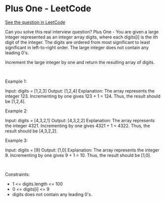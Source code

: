 # Plus One - LeetCode
[See the question in LeetCode](https://leetcode.com/problems/plus-one/submissions/1717632426/?envType=study-plan-v2&envId=top-interview-150)

Can you solve this real interview question? Plus One - You are given a large integer represented as an integer array digits, where each digits[i] is the ith digit of the integer. The digits are ordered from most significant to least significant in left-to-right order. The large integer does not contain any leading 0's.

Increment the large integer by one and return the resulting array of digits.

 

Example 1:


Input: digits = [1,2,3]
Output: [1,2,4]
Explanation: The array represents the integer 123.
Incrementing by one gives 123 + 1 = 124.
Thus, the result should be [1,2,4].


Example 2:


Input: digits = [4,3,2,1]
Output: [4,3,2,2]
Explanation: The array represents the integer 4321.
Incrementing by one gives 4321 + 1 = 4322.
Thus, the result should be [4,3,2,2].


Example 3:


Input: digits = [9]
Output: [1,0]
Explanation: The array represents the integer 9.
Incrementing by one gives 9 + 1 = 10.
Thus, the result should be [1,0].


 

Constraints:

 * 1 <= digits.length <= 100
 * 0 <= digits[i] <= 9
 * digits does not contain any leading 0's.
